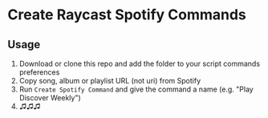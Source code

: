 # Create Raycast Spotify Commands

## Usage

1. Download or clone this repo and add the folder to your script commands preferences
2. Copy song, album or playlist URL (not uri) from Spotify
3. Run `Create Spotify Command` and give the command a name (e.g. "Play Discover Weekly")
4. ♫♫♫
